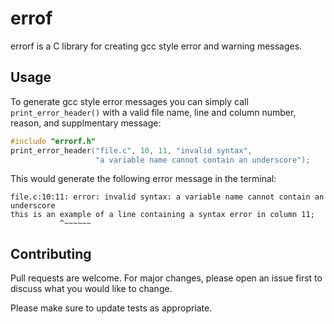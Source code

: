 # errof

errorf is a C library for creating gcc style error and warning messages.

## Usage

To generate gcc style error messages you can simply call `print_error_header()` with a valid file name, line and column number, reason, and supplmentary message:
```C
#include "errorf.h"
print_error_header("file.c", 10, 11, "invalid syntax",
                   "a variable name cannot contain an underscore");
```
This would generate the following error message in the terminal:
```console
file.c:10:11: error: invalid syntax: a variable name cannot contain an underscore
this is an example of a line containing a syntax error in column 11;
           ^~~~~~~    
```

## Contributing

Pull requests are welcome. For major changes, please open an issue first
to discuss what you would like to change.

Please make sure to update tests as appropriate.
